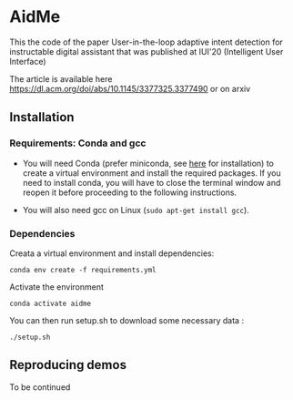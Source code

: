 # AidMe
This the code of the paper User-in-the-loop adaptive intent detection for instructable digital assistant that was published at IUI'20 (Intelligent User Interface)

The article is available here https://dl.acm.org/doi/abs/10.1145/3377325.3377490 or on arxiv

## Installation

### Requirements: Conda and gcc
- You will need Conda (prefer miniconda, see [here](https://docs.conda.io/en/latest/miniconda.html) for installation) to create a virtual environment and install the required packages.
If you need to install conda, you will have to close the terminal window and reopen it before proceeding to the following instructions.

- You will also need gcc on Linux (`sudo apt-get install gcc`).

### Dependencies

Creata a virtual environment and install dependencies:

```shell script
conda env create -f requirements.yml
```

Activate the environment

```shell script
conda activate aidme
```

You can then run setup.sh to download some necessary data :

```
./setup.sh
```

## Reproducing demos

To be continued
